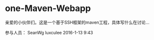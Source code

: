 # one-Maven-Webapp
亲爱的小伙伴们。这是一个基于SSH框架的maven工程，具体写什么在讨论...


参与人员：
  SeanWg
  luxculee
            2016-1-13  9:43
